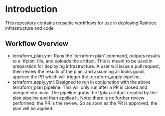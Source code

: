 # Introduction
This repository contains reusable workflows for use in deploying Raintree infrastructure and code

## Workflow Overview
- terraform_plan.yml: Runs the 'terraform plan' command, outputs results to a 'tfplan' file, and uploads the artifact. This is meant to be used in preparation for deploying infrastructure. A user will issue a pull request, then review the results of the plan, and assuming all looks good, approve the PR which will trigger the terraform_apply pipeline.
- terraform_apply.yml: Designed to run in conjunction with the above terraform_plan pipeline. This will only run after a PR is closed and merged into main. The pipeline grabs the tfplan artifact created by the plan pipeline and then applies it. Note: there is no further review performed, the PR is the review. So as soon as the PR is approved, the plan will be applied. 
